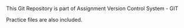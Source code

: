 This Git Repository is part of Assignment 
Version Control System - GIT

Practice files are also included.
